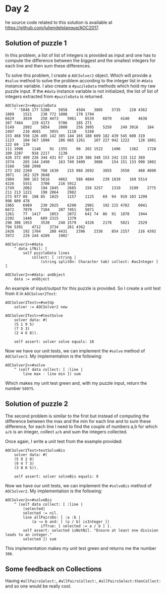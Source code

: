# Day 2
he source code related to this solution is available at https://github.com/juliendelplanque/AOC2017.

## Solution of puzzle 1
In this problem, a list of list of integers is provided as input and one has to compute the difference between the biggest and the smallest integers for each line and then sum these differences.

To solve this problem, I create a `AOCSolver2` object. Which will provide a `#solve` method to solve the problem according to the integer list in `#data` instance variable.
I also create a `#puzzleData` methods which hold my raw puzzle input. If the `#data` instance variable is not initialized, the list of list of integers extracted from `#puzzleData` is returned.

```
AOCSolver2>>#puzzleData
	^ '5048	177	5280	5058	4504	3805	5735	220	4362	1809	1521	230	772	1088	178	1794
6629	3839	258	4473	5961	6539	6870	4140	4638	387	7464	229	4173	5706	185	271
5149	2892	5854	2000	256	3995	5250	249	3916	184	2497	210	4601	3955	1110	5340
153	468	550	126	495	142	385	144	165	188	609	182	439	545	608	319
1123	104	567	1098	286	665	1261	107	227	942	1222	128	1001	122	69	139
111	1998	1148	91	1355	90	202	1522	1496	1362	1728	109	2287	918	2217	1138
426	372	489	226	344	431	67	124	120	386	348	153	242	133	112	369
1574	265	144	2490	163	749	3409	3086	154	151	133	990	1002	3168	588	2998
173	192	2269	760	1630	215	966	2692	3855	3550	468	4098	3071	162	329	3648
1984	300	163	5616	4862	586	4884	239	1839	169	5514	4226	5551	3700	216	5912
1749	2062	194	1045	2685	156	3257	1319	3199	2775	211	213	1221	198	2864	2982
273	977	89	198	85	1025	1157	1125	69	94	919	103	1299	998	809	478
1965	6989	230	2025	6290	2901	192	215	4782	6041	6672	7070	7104	207	7451	5071
1261	77	1417	1053	2072	641	74	86	91	1878	1944	2292	1446	689	2315	1379
296	306	1953	3538	248	1579	4326	2178	5021	2529	794	5391	4712	3734	261	4362
2426	192	1764	288	4431	2396	2336	854	2157	216	4392	3972	229	244	4289	1902'
```

```
AOCSolver2>>#data
	^ data ifNil: [
		self puzzleData lines
			collect: [ :string |
				(string splitOn: Character tab) collect: #asInteger ] ]
```

```
AOCSolver2>>#data: anObject
	data := anObject
```

An example of input/output for this puzzle is provided. So I create a unit test from it in `AOCSolver2Test`:
```
AOCSolver2Test>>#setUp
	solver := AOCSolver2 new
```

```
AOCSolver2Test>>#testSolve
	solver data: #(
	(5 1 9 5)
	(7 5 3)
	(2 4 6 8)).

	self assert: solver solve equals: 18
```

Now we have our unit tests, we can implement the `#solve` method of `AOCSolver2`.
My implementation is the following:
```
AOCSolver2>>#solve
	^ (self data collect: [ :line |
		line max - line min ]) sum
```

Which makes my unit test green and, with my puzzle input, return the number `58975`.

## Solution of puzzle 2
The second problem is similar to the first but instead of computing the difference between the max and the min for each line and to sum these difference, for each line I need to find the couple of numbers a,b for which `a/b` is an integer, collect `a/b` and sum the integers collected.

Once again, I write a unit test from the example provided:
```
AOCSolver2Test>testSolveBis
	solver data: #(
	(5 9 2 8)
	(9 4 7 3)
	(3 8 6 5)).

	self assert: solver solveBis equals: 9
```

Now we have our unit tests, we can implement the `#solveBis` method of `AOCSolver2`.
My implementation is the following:

```
AOCSolver2>>#solveBis
	^ (self data collect: [ :line |
		|selected|
		selected := nil.
		line allPairsDo: [ :a :b |
			(a ~= b and: [ (a / b) isInteger ])
				ifTrue: [ selected := a / b ] ].
		self assert: selected isNotNil. "Ensure at least one division leads to an integer."
		selected ]) sum
```

This implementation makes my unit test green and returns me the number `308`.

## Some feedback on Collections
Having `#allPairsSelect:`, `#allPairsCollect:`, `#allPairsSelect:thenCollect:` and so one would be really cool.
